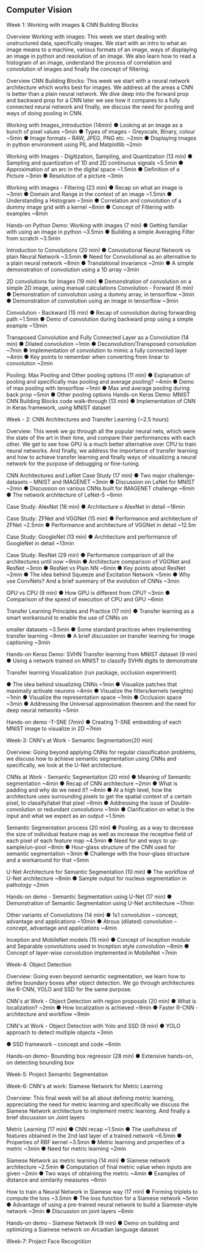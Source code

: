 ## Computer Vision

Week 1: Working with images & CNN Building Blocks

Overview Working with images: This week we start dealing with unstructured data, specifically images. We start with an intro to what an image means to a machine, various formats of an image, ways of displaying an image in python and resolution of an image. We also learn how to read a histogram of an image, understand the process of correlation and convolution of images and finally the concept of filtering.

Overview CNN Building Blocks: This week we start with a neural network architecture which works best for images. We address all the areas a CNN is better than a plain neural network. We dive deep into the forward prop and backward prop for a CNN later we see how it compares to a fully connected neural network and finally, we discuss the need for pooling and ways of doing pooling in CNN.

Working with Images_Introduction (14min)
● Looking at an image as a bunch of pixel values ~5min
● Types of images – Greyscale, Binary, colour ~5min
● Image formats – RAW, JPEG, PNG etc. ~2min
● Displaying images in python environment using PIL and Matplotlib ~2min

Working with Images - Digitization, Sampling, and Quantization (13 min)
● Sampling and quantization of 1D and 2D continuous signals ~5.5min
● Approximation of an arc in the digital space ~1.5min
● Definition of a Picture ~3min
● Resolution of a picture ~3min

Working with images - Filtering (23 min)
● Recap on what an image is ~3min
● Domain and Range in the context of an image ~1.5min
● Understanding a Histogram ~3min
● Correlation and convolution of a dummy image grid with a kernel ~8min
● Concept of Filtering with examples ~8min

Hands-on Python Demo: Working with images (7 min)
● Getting familiar with using an image in python ~3.5min
● Building a simple Averaging Filter from scratch ~3.5min

Introduction to Convolutions (20 min)
● Convolutional Neural Network vs plain Neural Network ~3.5min
● Need for Convolutional as an alternative to a plain neural network ~8min
● Translational invariance ~2min
● A simple demonstration of convolution using a 1D array ~3min

2D convolutions for Images (19 min)
● Demonstration of convolution on a simple 2D image, using manual calculations Convolution - Forward (6 min)
● Demonstration of convolution using a dummy array, in tensorflow ~3min
● Demonstration of convolution using an image in tensorflow ~3min

Convolution - Backward (15 min)
● Recap of convolution during forwarding path ~1.5min
● Demo of convolution during backward prop using a simple example ~13min

Transposed Convolution and Fully Connected Layer as a Convolution (14 min)
● Dilated convolution ~1min
● Deconvolution/Transposed convolution ~7min
● Implementation of convolution to mimic a fully connected layer ~4min
● Key points to remember when converting from linear to convolution ~2min

Pooling: Max Pooling and Other pooling options (11 min)
● Explanation of pooling and specifically max pooling and average pooling? ~4min
● Demo of max pooling with tensorflow ~1min
● Max and average pooling during back prop ~5min
● Other pooling options
Hands-on Keras Demo: MNIST CNN Building Blocks code walk-through (13 min)
● Implementation of CNN in Keras framework, using MNIST dataset

 

Week - 2: CNN Architectures and Transfer Learning (~2.5 hours)

Overview: This week we go through all the popular neural nets, which were the state of the art in their time, and compare their performances with each other. We get to see how GPU is a much better alternative over CPU to train neural networks. And finally, we address the importance of transfer learning and how to achieve transfer learning and finally ways of visualizing a neural network for the purpose of debugging or fine-tuning.

CNN Architectures and LeNet Case Study (17 min)
● Two major challenge-datasets – MNIST and IMAGENET ~3min
● Discussion on LeNet for MNIST ~2min
● Discussion on various CNNs built for IMAGENET challenge ~6min
● The network architecture of LeNet-5 ~6min

Case Study: AlexNet (16 min)
● Architecture o AlexNet in detail ~16min

Case Study: ZFNet and VGGNet (15 min)
● Performance and architecture of ZFNet ~2.5min
● Performance and architecture of VGGNet in detail ~12.5m

Case Study: GoogleNet (13 min)
● Architecture and performance of GoogleNet in detail ~13min

Case Study: ResNet (29 min)
● Performance comparison of all the architectures until now ~9min
● Architecture comparison of VGGNet and ResNet ~3min
● ResNet vs Plain NN ~6min
● Key points about ResNet ~2min
● The idea behind Squeeze and Excitation Network ~5min
● Why use ConvNets? And a brief summary of the evolution of CNNs ~3min

GPU vs CPU (9 min)
● How GPU is different from CPU? ~3min
● Comparison of the speed of execution of CPU and GPU ~6min

Transfer Learning Principles and Practice (17 min)
● Transfer learning as a smart workaround to enable the use of CNNs on

smaller datasets ~3.5min
● Some standard practices when implementing transfer learning ~9min
● A brief discussion on transfer learning for image captioning ~3min

Hands-on Keras Demo: SVHN Transfer learning from MNIST dataset (9 min)
● Using a network trained on MNIST to classify SVHN digits to demonstrate

Transfer learning Visualization (run package, occlusion experiment)

● The idea behind visualizing CNNs ~1min
● Visualize patches that maximally activate neurons ~4min
● Visualize the filters/kernels (weights) ~1min
● Visualize the representation space ~1min
● Occlusion space ~3min
● Addressing the Universal approximation theorem and the need for deep neural networks ~5min

Hands-on demo -T-SNE (7min)
● Creating T-SNE embedding of each MNIST image to visualize in 2D ~7min

 

Week-3: CNN's at Work - Semantic Segmentation(20 min)

Overview: Going beyond applying CNNs for regular classification problems, we discuss how to
achieve semantic segmentation using CNNs and specifically, we look at the U-Net architecture. 

CNNs at Work - Semantic Segmentation (20 min)
● Meaning of Semantic segmentation ~4min
● Recap of CNN architecture ~2min
● What is padding and why do we need it? ~4min
● At a high level, how the architecture uses surrounding pixels to get the spatial context of a certain pixel, to classify/label that pixel ~6min
● Addressing the issue of Double-convolution or redundant convolutions ~1min
● Clarification on what is the input and what we expect as an output ~1.5min

Semantic Segmentation process (20 min)
● Pooling, as a way to decrease the size of individual feature map as well as increase the receptive field of each pixel of each feature map ~4.5min
● Need for and ways to up-sample/un-pool ~8min
● Hour-glass structure of the CNN used for semantic segmentation ~3min
● Challenge with the hour-glass structure and a workaround for that ~5min

U-Net Architecture for Semantic Segmentation (10 min)
● The workflow of U-Net architecture ~8min
● Sample output for nucleus segmentation in pathology ~2min

Hands-on demo - Semantic Segmentation using U-Net (17 min)
● Demonstration of Semantic Segmentation using U-Net architecture ~17min

Other variants of Convolutions (14 min)
● 1x1 convolution – concept, advantage and applications ~10min
● Atrous (dilated) convolution – concept, advantage and applications ~4min

Inception and MobileNet models (15 min)
● Concept of Inception module and Separable convolutions used in
Inception style convolution ~8min
● Concept of layer-wise convolution implemented in MobileNet ~7min

 

Week-4: Object Detection

Overview: Going even beyond semantic segmentation, we learn how to define boundary boxes after object detection. We go through architectures like R-CNN, YOLO and SSD for the same purpose.

CNN's at Work - Object Detection with region proposals (20 min)
● What is localization? ~2min
● How localization is achieved ~9min
● Faster R-CNN - architecture and workflow ~9min

CNN's at Work - Object Detection with Yolo and SSD (9 min)
● YOLO approach to detect multiple objects ~3min

● SSD framework – concept and code ~6min

Hands-on demo- Bounding box regressor (28 min)
● Extensive hands-on, on detecting bounding box

 

Week-5: Project Semantic Segmentation 

 

Week-6: CNN's at work: Siamese Network for Metric Learning

Overview: This final week will be all about defining metric learning, appreciating the need for metric learning and specifically we discuss the Siamese Network architecture to implement metric learning. And finally a brief discussion on Joint layers

Metric Learning (17 min)
● CNN recap ~1.5min
● The usefulness of features obtained in the 2nd last layer of a trained network ~6.5min
● Properties of RBF kernel ~3.5min
● Metric learning and properties of a metric ~3min
● Need for metric learning ~2min

Siamese Network as metric learning (14 min)
● Siamese network architecture ~2.5min
● Computation of final metric value when inputs are given ~2min
● Two ways of obtaining the metric ~4min
● Examples of distance and similarity measures ~6min

How to train a Neural Network in Siamese way (17 min)
● Forming triplets to compute the loss ~3.5min
● The loss function for a Siamese network ~5min
● Advantage of using a pre-trained neural network to build a Siamese-style network ~3min
● Discussion on joint layers ~6min

Hands-on demo - Siamese Network (9 min)
● Demo on building and optimizing a Siamese network on Arcadian language dataset

 

 Week-7: Project Face Recognition
